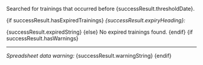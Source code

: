 Searched for trainings that occurred before {successResult.thresholdDate}.

{if successResult.hasExpiredTrainings}
_{successResult.expiryHeading}:_

{successResult.expiredString}
{else}
No expired trainings found.
{endif}
{if successResult.hasWarnings}

---

_Spreadsheet data warning:_
{successResult.warningString}
{endif}
